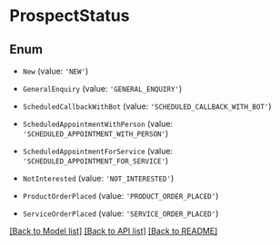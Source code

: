 # ProspectStatus


## Enum

* `New` (value: `'NEW'`)

* `GeneralEnquiry` (value: `'GENERAL_ENQUIRY'`)

* `ScheduledCallbackWithBot` (value: `'SCHEDULED_CALLBACK_WITH_BOT'`)

* `ScheduledAppointmentWithPerson` (value: `'SCHEDULED_APPOINTMENT_WITH_PERSON'`)

* `ScheduledAppointmentForService` (value: `'SCHEDULED_APPOINTMENT_FOR_SERVICE'`)

* `NotInterested` (value: `'NOT_INTERESTED'`)

* `ProductOrderPlaced` (value: `'PRODUCT_ORDER_PLACED'`)

* `ServiceOrderPlaced` (value: `'SERVICE_ORDER_PLACED'`)

[[Back to Model list]](../README.md#documentation-for-models) [[Back to API list]](../README.md#documentation-for-api-endpoints) [[Back to README]](../README.md)
